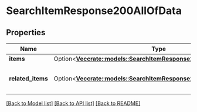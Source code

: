 # SearchItemResponse200AllOfData

## Properties

Name | Type | Description | Notes
------------ | ------------- | ------------- | -------------
**items** | Option<[**Vec<crate::models::SearchItemResponse200AllOfDataItemsInner>**](searchItemResponse200_allOf_data_items_inner.md)> | The array of found items | [optional]
**related_items** | Option<[**Vec<crate::models::SearchItemResponse200AllOfDataItemsInner>**](searchItemResponse200_allOf_data_items_inner.md)> | The array of related items if `search_for_related_items` was enabled | [optional]

[[Back to Model list]](../README.md#documentation-for-models) [[Back to API list]](../README.md#documentation-for-api-endpoints) [[Back to README]](../README.md)


